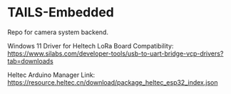 # TAILS-Embedded

Repo for camera system backend.


Windows 11 Driver for Heltech LoRa Board Compatibility: https://www.silabs.com/developer-tools/usb-to-uart-bridge-vcp-drivers?tab=downloads

Heltec Arduino Manager Link: https://resource.heltec.cn/download/package_heltec_esp32_index.json
